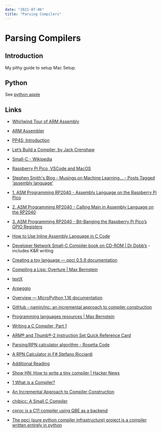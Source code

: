 ```yaml
---
date: "2021-07-06"
title: "Parsing Compilers"
---
```


<!-- markdownlint-disable MD025 -->
# Parsing Compilers
<!-- markdownlint-enable MD025 -->

## Introduction

My pithy guide to setup Mac Setup.

## Python

See [python apple](2021-06-06-python-apple)

## Links

* [Whirlwind Tour of ARM Assembly](http://www.coranac.com/tonc/text/asm.htm)
* [ARM Assembler](http://www.pp4s.co.uk/main/tu-trans-asm-arm.html)
* [PP4S: Introduction](http://www.pp4s.co.uk/main/tu-trans-comp-jc-01.html)
* [Let’s Build a Compiler, by Jack Crenshaw](https://compilers.iecc.com/crenshaw/)
* [Small-C - Wikipedia](https://en.wikipedia.org/wiki/Small-C)
* [Raspberry Pi Pico, VSCode and MacOS](https://www.chrisclaxton.me.uk/chris-claxtons-blog/raspberry-pi-pico-vscode-and-macos)
* [Stephen Smith's Blog - Musings on Machine Learning… - Posts Tagged ‘assembly language’](https://smist08.wordpress.com/tag/assembly-language/)
* [1. ASM Programming RP2040 - Assembly Language on the Raspberry Pi Pico](https://smist08.wordpress.com/2021/04/16/assembly-language-on-the-raspberry-pi-pico/)
* [2. ASM Programming RP2040 - Calling Main in Assembly Language on the RP2040](https://smist08.wordpress.com/2021/04/23/calling-main-in-assembly-language-on-the-rp2040/)
* [3. ASM Programming RP2040 - Bit-Banging the Raspberry Pi Pico’s GPIO Registers](https://smist08.wordpress.com/2021/04/24/bit-banging-the-raspberry-pi-picos-gpio-registers/)
* [How to Use Inline Assembly Language in C Code](https://gcc.gnu.org/onlinedocs/gcc/Using-Assembly-Language-with-C.html)
* [Developer Network Small-C Compiler book on CD-ROM | Dr Dobb’s](https://www.drdobbs.com/developer-network-small-c-compiler-book/184415519?queryText=%2522small%2Bc%2522) - includes K&R writing
* [Creating a toy language — ppci 0.5.9 documentation](https://ppci.readthedocs.io/en/latest/howto/toy.html)
* [Compiling a Lisp: Overture | Max Bernstein](https://bernsteinbear.com/blog/compiling-a-lisp-0/)
* [textX](http://textx.github.io/textX/stable/)
* [Arpeggio](https://textx.github.io/Arpeggio/stable/)
* [Overview — MicroPython 1.16 documentation](https://docs.micropython.org/en/latest/index.html)
* [GitHub - namin/inc: an incremental approach to compiler construction](https://github.com/namin/inc)
* [Programming languages resources | Max Bernstein](https://bernsteinbear.com/pl-resources/)
* [Writing a C Compiler, Part 1](https://norasandler.com/2017/11/29/Write-a-Compiler.html)
* [ARM® and Thumb®-2 Instruction Set Quick Reference Card](https://documentation-service.arm.com/static/5ed66080ca06a95ce53f932d?token=)
* [Parsing/RPN calculator algorithm - Rosetta Code](https://rosettacode.org/wiki/Parsing/RPN_calculator_algorithm#Python)
* [A RPN Calculator in F# Stefano Ricciardi](http://www.stefanoricciardi.com/2010/10/01/a-rpn-calculator-in-f/)
* [Additional Reading](https://cseweb.ucsd.edu/classes/sp17/cse131-a/s_materials.html)
* [Show HN: How to write a tiny compiler | Hacker News](https://news.ycombinator.com/item?id=13608810)
* [1 What is a Compiler?](https://www.cs.umd.edu/class/fall2020/cmsc430/Intro.html)

* [An Incremental Approach to Compiler Construction](http://scheme2006.cs.uchicago.edu/11-ghuloum.pdf)
* [chibicc: A Small C Compiler](https://github.com/rui314/chibicc)
* [cproc is a C11 compiler using QBE as a backend](https://git.sr.ht/~mcf/cproc)
* [The ppci (pure python compiler infrastructure) project is a compiler written entirely in python](https://ppci.readthedocs.io/en/latest/index.html)

<!-- markdownlint-disable MD034 -->
<!-- markdownlint-enable MD034 -->
